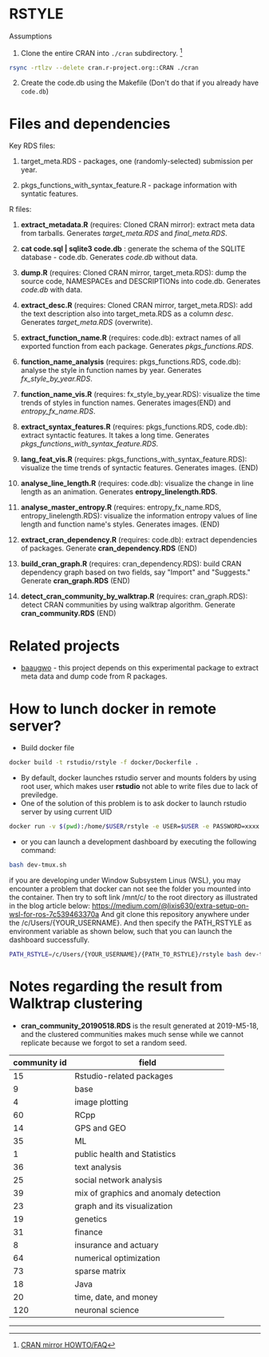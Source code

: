 # RSTYLE

Assumptions

1. Clone the entire CRAN into `./cran` subdirectory. [^1]

```sh
rsync -rtlzv --delete cran.r-project.org::CRAN ./cran
```

2. Create the code.db using the Makefile (Don't do that if you already have `code.db`)

# Files and dependencies

Key RDS files:

1. target_meta.RDS - packages, one (randomly-selected) submission per year.

2. pkgs_functions_with_syntax_feature.R - package information with syntatic features.

R files:

1. **extract_metadata.R** (requires: Cloned CRAN mirror): extract meta data from tarballs. Generates *target_meta.RDS* and *final_meta.RDS*.

2. **cat code.sql | sqlite3 code.db** : generate the schema of the SQLITE database - code.db. Generates *code.db* without data.

3. **dump.R** (requires: Cloned CRAN mirror, target_meta.RDS): dump the source code, NAMESPACEs and DESCRIPTIONs into code.db. Generates *code.db* with data.

4. **extract_desc.R** (requires: Cloned CRAN mirror, target_meta.RDS): add the text description also into target_meta.RDS as a column *desc*. Generates *target_meta.RDS* (overwrite).

5. **extract_function_name.R** (requires: code.db): extract names of all exported function from each package. Generates *pkgs_functions.RDS*.

6. **function_name_analysis** (requires: pkgs_functions.RDS, code.db): analyse the style in function names by year. Generates *fx_style_by_year.RDS*.

7. **function_name_vis.R** (requires: fx_style_by_year.RDS): visualize the time trends of styles in function names. Generates images(END) and *entropy_fx_name.RDS*.

8. **extract_syntax_features.R** (requires: pkgs_functions.RDS, code.db): extract syntactic features. It takes a long time. Generates *pkgs_functions_with_syntax_feature.RDS*.

9. **lang_feat_vis.R** (requires: pkgs_functions_with_syntax_feature.RDS): visualize the time trends of syntactic features. Generates images. (END)

10. **analyse_line_length.R** (requires: code.db): visualize the change in line length as an animation. Generates **entropy_linelength.RDS**.

11. **analyse_master_entropy.R** (requires: entropy_fx_name.RDS, entropy_linelength.RDS): visualize the information entropy values of line length and function name's styles. Generates images. (END)

12. **extract_cran_dependency.R** (requires: code.db): extract dependencies of packages. Generate **cran_dependency.RDS** (END)

13. **build_cran_graph.R** (requires: cran_dependency.RDS): build CRAN dependency graph based on two fields, say "Import" and "Suggests." Generate **cran_graph.RDS** (END)

14. **detect_cran_community_by_walktrap.R** (requires: cran_graph.RDS): detect CRAN communities by using walktrap algorithm. Generate **cran_community.RDS** (END)

# Related projects

* [baaugwo](https://github.com/chainsawriot/baaugwo) - this project depends on this experimental package to extract meta data and dump code from R packages.


# How to lunch docker in remote server?
- Build docker file
```sh
docker build -t rstudio/rstyle -f docker/Dockerfile . 
```
- By default, docker launches rstudio server and mounts folders by using root user, which makes user **rstudio** not able to write files due to lack of previledge. 
- One of the solution of this problem is to ask docker to launch rstudio server by using current UID

```sh
docker run -v $(pwd):/home/$USER/rstyle -e USER=$USER -e PASSWORD=xxxx -e USERID=$UID -p 8787:8787 rstudio/rstyle
```
- or you can launch a development dashboard by executing the following command:
```sh
bash dev-tmux.sh
```
if you are developing under Window Subsystem Linus (WSL), you may encounter a problem that docker can not see the folder you mounted into the container. Then try to soft link /mnt/c/ to the root directory as illustrated in the blog article below:
https://medium.com/@lixis630/extra-setup-on-wsl-for-ros-7c539463370a
And git clone this repository anywhere under the /c/Users/{YOUR_USERNAME}. And then specify the PATH_RSTYLE as environment variable as shown below, such that you can launch the dashboard successfully.
```sh
PATH_RSTYLE=/c/Users/{YOUR_USERNAME}/{PATH_TO_RSTYLE}/rstyle bash dev-tmux.sh
```
 

# Notes regarding the result from Walktrap clustering
- **cran_community_20190518.RDS** is the result generated at 2019-M5-18, and the clustered communities makes much sense while we cannot replicate because we forgot to set a random seed.

|community id   | field   | 
|---|---|
| 15  | Rstudio-related packages  |
| 9  | base   |
| 4  | image plotting   |
| 60  | RCpp   |
| 14  | GPS and GEO   |
| 35  | ML   |
| 1  | public health and Statistics   |
| 36  | text analysis    |
| 25  | social network analysis   |
| 39  | mix of graphics and anomaly detection   |
| 23  | graph and its visualization   |
| 19  | genetics   |
| 31  | finance   |
| 8  | insurance and actuary   |
| 64  | numerical optimization    |
| 73  | sparse matrix   |
| 18  | Java   |
| 20  | time, date, and money   |
| 120  | neuronal science   |

----
[^1]: [CRAN mirror HOWTO/FAQ](https://cran.r-project.org/mirror-howto.html)

